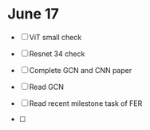 # June 17

- [ ] ViT small check

- [ ] Resnet 34 check

- [ ] Complete GCN and CNN paper
- [ ] Read GCN 
- [ ] Read recent milestone task of FER
- [ ] 
